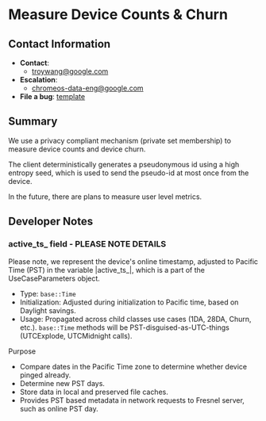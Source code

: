 # Measure Device Counts & Churn

## Contact Information

  * **Contact**:
    * troywang@google.com
  * **Escalation**:
    * chromeos-data-eng@google.com
  * **File a bug**: [template](https://bugs.chromium.org/p/chromium/issues/list?q=component:OS%3ESoftware%3EData)


## Summary

We use a privacy compliant mechanism (private set membership) to
measure device counts and device churn.

The client deterministically generates a pseudonymous id using a high entropy
seed, which is used to send the pseudo-id at most once from the device.

In the future, there are plans to measure user level metrics.

## Developer Notes

### active_ts_ field - PLEASE NOTE DETAILS

Please note, we represent the device's online timestamp, adjusted to Pacific Time (PST)
in the variable |active_ts_|, which is a part of the UseCaseParameters object.

- Type: `base::Time`
- Initialization: Adjusted during initialization to Pacific time, based on Daylight savings.
- Usage: Propagated across child classes use cases (1DA, 28DA, Churn, etc.). `base::Time` methods will be PST-disguised-as-UTC-things (UTCExplode, UTCMidnight calls).

Purpose
- Compare dates in the Pacific Time zone to determine whether device pinged already.
- Determine new PST days.
- Store data in local and preserved file caches.
- Provides PST based metadata in network requests to Fresnel server, such as online PST day.
